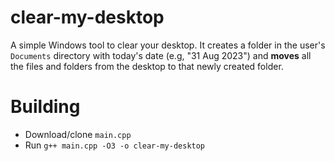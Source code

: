 # clear-my-desktop

A simple Windows tool to clear your desktop. It creates a folder in the user's `Documents` directory with today's date (e.g, "31 Aug 2023") and **moves** all the files and folders from the desktop to that newly created folder.

# Building
- Download/clone `main.cpp`
- Run `g++ main.cpp -O3 -o clear-my-desktop`
